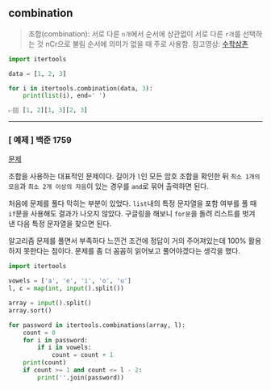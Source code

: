 ## combination
> 조합(combination): 서로 다른 `n개`에서 순서에 상관없이 서로 다른 `r개`를 선택하는 것
> nCr으로 불림 
> 순서에 의미가 없을 때 주로 사용함.
> 참고영상: <a href='https://www.youtube.com/watch?v=1I6fAgEOPt4'>수학삼촌</a>

```python
import itertools

data = [1, 2, 3]

for i in itertools.combination(data, 3):
    print(list(i), end=' ')

👉🏽 [1, 2][1, 3][2, 3]
```
---

### [ 예제 ] 백준 1759
<a href='https://www.acmicpc.net/problem/11659'>문제</a>

조합을 사용하는 대표적인 문제이다.
길이가 `l`인 모든 암호 조합을 확인한 뒤
`최소 1개의 모음`과 `최소 2개 이상의 자음`이 있는 경우를 `and`로 묶어 출력하면 된다.

처음에 문제를 풀다 막히는 부분이 있었다.
`list`내의 특정 문자열을 포함 여부를 풀 때 `if`문을 사용해도 결과가 나오지 않았다.
구글링을 해보니 `for문`을 돌려 리스트를 벗겨 낸 다음 특정 문자열을 찾으면 된다.

알고리즘 문제를 풀면서 부족하다 느낀건 조건에 정답이 거의 주어져있는데 100% 활용하지 못한다는 점이다.
문제를 좀 더 꼼꼼히 읽어보고 풀어야겠다는 생각을 했다.

```python
import itertools

vowels = ['a', 'e', 'i', 'o', 'u']
l, c = map(int, input().split())

array = input().split()
array.sort()

for password in itertools.combinations(array, l):
    count = 0
    for i in password:
        if i in vowels:
            count = count + 1
    print(count)
    if count >= 1 and count <= l - 2:
        print(''.join(password))
```



